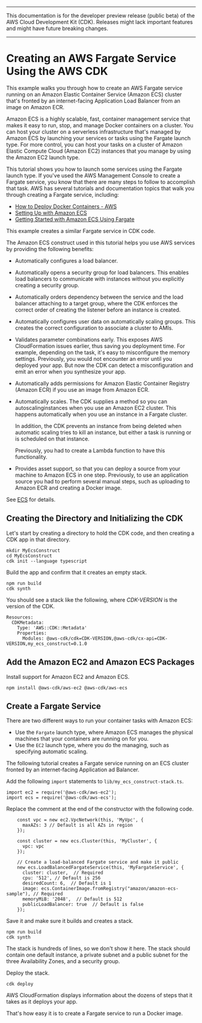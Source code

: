 --------

This documentation is for the developer preview release \(public beta\) of the AWS Cloud Development Kit \(CDK\)\. Releases might lack important features and might have future breaking changes\.

--------

# Creating an AWS Fargate Service Using the AWS CDK<a name="ecs_example"></a>

This example walks you through how to create an AWS Fargate service running on an Amazon Elastic Container Service \(Amazon ECS\) cluster that's fronted by an internet\-facing Application Load Balancer from an image on Amazon ECR\.

Amazon ECS is a highly scalable, fast, container management service that makes it easy to run, stop, and manage Docker containers on a cluster\. You can host your cluster on a serverless infrastructure that's managed by Amazon ECS by launching your services or tasks using the Fargate launch type\. For more control, you can host your tasks on a cluster of Amazon Elastic Compute Cloud \(Amazon EC2\) instances that you manage by using the Amazon EC2 launch type\.

This tutorial shows you how to launch some services using the Fargate launch type\. If you've used the AWS Management Console to create a Fargate service, you know that there are many steps to follow to accomplish that task\. AWS has several tutorials and documentation topics that walk you through creating a Fargate service, including:
+ [How to Deploy Docker Containers \- AWS](https://aws.amazon.com/getting-started/tutorials/deploy-docker-containers)
+ [Setting Up with Amazon ECS](https://docs.aws.amazon.com/AmazonECS/latest/developerguide/get-set-up-for-amazon-ecs.html)
+ [Getting Started with Amazon ECS Using Fargate](https://docs.aws.amazon.com/AmazonECS/latest/developerguide/ECS_GetStarted.html)

This example creates a similar Fargate service in CDK code\.

The Amazon ECS construct used in this tutorial helps you use AWS services by providing the following benefits:
+ Automatically configures a load balancer\.
+ Automatically opens a security group for load balancers\. This enables load balancers to communicate with instances without you explicitly creating a security group\.
+ Automatically orders dependency between the service and the load balancer attaching to a target group, where the CDK enforces the correct order of creating the listener before an instance is created\.
+ Automatically configures user data on automatically scaling groups\. This creates the correct configuration to associate a cluster to AMIs\.
+ Validates parameter combinations early\. This exposes AWS CloudFormation issues earlier, thus saving you deployment time\. For example, depending on the task, it's easy to misconfigure the memory settings\. Previously, you would not encounter an error until you deployed your app\. But now the CDK can detect a misconfiguration and emit an error when you synthesize your app\.
+ Automatically adds permissions for Amazon Elastic Container Registry \(Amazon ECR\) if you use an image from Amazon ECR\.
+ Automatically scales\. The CDK supplies a method so you can autoscalinginstances when you use an Amazon EC2 cluster\. This happens automatically when you use an instance in a Fargate cluster\.

  In addition, the CDK prevents an instance from being deleted when automatic scaling tries to kill an instance, but either a task is running or is scheduled on that instance\.

  Previously, you had to create a Lambda function to have this functionality\.
+ Provides asset support, so that you can deploy a source from your machine to Amazon ECS in one step\. Previously, to use an application source you had to perform several manual steps, such as uploading to Amazon ECR and creating a Docker image\.

See [ECS](https://docs.aws.amazon.com/cdk/api/latest/docs/aws-ecs-readme.html) for details\.

## Creating the Directory and Initializing the CDK<a name="ecs_example_initialize"></a>

Let's start by creating a directory to hold the CDK code, and then creating a CDK app in that directory\.

```
mkdir MyEcsConstruct
cd MyEcsConstruct
cdk init --language typescript
```

Build the app and confirm that it creates an empty stack\.

```
npm run build
cdk synth
```

You should see a stack like the following, where *CDK\-VERSION* is the version of the CDK\.

```
Resources:
  CDKMetadata:
    Type: 'AWS::CDK::Metadata'
    Properties:
      Modules: @aws-cdk/cdk=CDK-VERSION,@aws-cdk/cx-api=CDK-VERSION,my_ecs_construct=0.1.0
```

## Add the Amazon EC2 and Amazon ECS Packages<a name="ecs_example_add_packages"></a>

Install support for Amazon EC2 and Amazon ECS\.

```
npm install @aws-cdk/aws-ec2 @aws-cdk/aws-ecs
```

## Create a Fargate Service<a name="ecs_example_create_fargate_service"></a>

There are two different ways to run your container tasks with Amazon ECS:
+ Use the `Fargate` launch type, where Amazon ECS manages the physical machines that your containers are running on for you\.
+ Use the `EC2` launch type, where you do the managing, such as specifying automatic scaling\.

The following tutorial creates a Fargate service running on an ECS cluster fronted by an internet\-facing Application ad Balancer\.

Add the following `import` statements to `lib/my_ecs_construct-stack.ts`\.

```
import ec2 = require('@aws-cdk/aws-ec2');
import ecs = require('@aws-cdk/aws-ecs');
```

Replace the comment at the end of the constructor with the following code\.

```
    const vpc = new ec2.VpcNetwork(this, 'MyVpc', {
      maxAZs: 3 // Default is all AZs in region
    });

    const cluster = new ecs.Cluster(this, 'MyCluster', {
      vpc: vpc
    });

    // Create a load-balanced Fargate service and make it public
    new ecs.LoadBalancedFargateService(this, 'MyFargateService', {
      cluster: cluster,  // Required
      cpu: '512', // Default is 256
      desiredCount: 6,  // Default is 1
      image: ecs.ContainerImage.fromRegistry("amazon/amazon-ecs-sample"), // Required
      memoryMiB: '2048',  // Default is 512
      publicLoadBalancer: true  // Default is false
    });
```

Save it and make sure it builds and creates a stack\.

```
npm run build
cdk synth
```

The stack is hundreds of lines, so we don't show it here\. The stack should contain one default instance, a private subnet and a public subnet for the three Availability Zones, and a security group\.

Deploy the stack\.

```
cdk deploy
```

AWS CloudFormation displays information about the dozens of steps that it takes as it deploys your app\.

That's how easy it is to create a Fargate service to run a Docker image\.